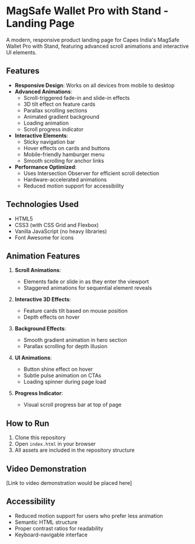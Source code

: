 # MagSafe Wallet Pro with Stand - Landing Page

A modern, responsive product landing page for Capes India's MagSafe Wallet Pro with Stand, featuring advanced scroll animations and interactive UI elements.

## Features

- **Responsive Design**: Works on all devices from mobile to desktop
- **Advanced Animations**:
  - Scroll-triggered fade-in and slide-in effects
  - 3D tilt effect on feature cards
  - Parallax scrolling sections
  - Animated gradient background
  - Loading animation
  - Scroll progress indicator
- **Interactive Elements**:
  - Sticky navigation bar
  - Hover effects on cards and buttons
  - Mobile-friendly hamburger menu
  - Smooth scrolling for anchor links
- **Performance Optimized**:
  - Uses Intersection Observer for efficient scroll detection
  - Hardware-accelerated animations
  - Reduced motion support for accessibility

## Technologies Used

- HTML5
- CSS3 (with CSS Grid and Flexbox)
- Vanilla JavaScript (no heavy libraries)
- Font Awesome for icons

## Animation Features

1. **Scroll Animations**:
   - Elements fade or slide in as they enter the viewport
   - Staggered animations for sequential element reveals

2. **Interactive 3D Effects**:
   - Feature cards tilt based on mouse position
   - Depth effects on hover

3. **Background Effects**:
   - Smooth gradient animation in hero section
   - Parallax scrolling for depth illusion

4. **UI Animations**:
   - Button shine effect on hover
   - Subtle pulse animation on CTAs
   - Loading spinner during page load

5. **Progress Indicator**:
   - Visual scroll progress bar at top of page

## How to Run

1. Clone this repository
2. Open `index.html` in your browser
3. All assets are included in the repository structure

## Video Demonstration

[Link to video demonstration would be placed here]

## Accessibility

- Reduced motion support for users who prefer less animation
- Semantic HTML structure
- Proper contrast ratios for readability
- Keyboard-navigable interface